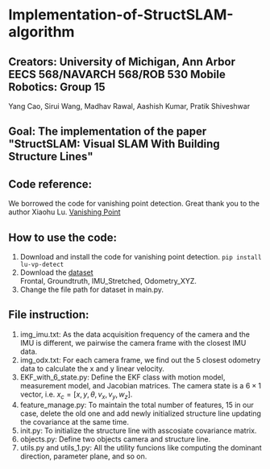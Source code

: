 # Implementation-of-StructSLAM-algorithm
## Creators: University of Michigan, Ann Arbor EECS 568/NAVARCH 568/ROB 530 Mobile Robotics: Group 15
Yang Cao, Sirui Wang, Madhav Rawal, Aashish Kumar, Pratik Shiveshwar

## Goal: The implementation of the paper "StructSLAM: Visual SLAM With Building Structure Lines"

## Code reference: 
We borrowed the code for vanishing point detection. Great thank you to the author Xiaohu Lu. [Vanishing Point](https://github.com/rayryeng/XiaohuLuVPDetection)

## How to use the code:
1. Download and install the code for vanishing point detection.
`pip install lu-vp-detect`
2. Download the [dataset](https://www.dropbox.com/sh/ewqhb32zqpat8rt/AACgVf1YehSYjovLkon6nK-oa/Datasets/Indoor/Bicocca_Static_Lamps/Bicocca_2009-02-25b?dl=0) <br>
Frontal, Groundtruth, IMU_Stretched, Odometry_XYZ.
3. Change the file path for dataset in main.py.

## File instruction:
1. img_imu.txt: As the data acquisition frequency of the camera and the IMU is different, we pairwise the camera frame with the closest IMU data.
2. img_odx.txt: For each camera frame, we find out the 5 closest odometry data to calculate the x and y linear velocity. 
3. EKF_with_6_state.py: Define the EKF class with motion model, measurement model, and Jacobian matrices. The camera state is a $6 \times 1$ vector, i.e. $x_c = [x, y, \theta, v_x, v_y, w_z]$.
4. feature_manage.py: To maintain the total number of features, 15 in our case, delete the old one and add newly initialized structure line updating the covariance at the same time.
5. init.py: To initialize the structure line with asscosiate covariance matrix.
6. objects.py: Define two objects camera and structure line.
7. utils.py and utils_1.py: All the utility funcions like computing the dominant direction, parameter plane, and so on.
